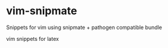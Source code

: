 vim-snipmate
============

Snippets for vim using snipmate + pathogen compatible bundle

vim snippets for latex
